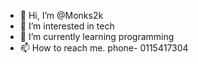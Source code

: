- 👋 Hi, I’m @Monks2k
- 👀 I’m interested in tech
- 🌱 I’m currently learning programming
- 📫 How to reach me. phone- 0115417304

<!---
Monks2k/Monks2k is a ✨ special ✨ repository because its `README.md` (this file) appears on your GitHub profile.
You can click the Preview link to take a look at your changes.
--->

